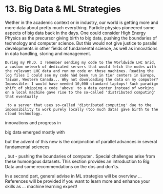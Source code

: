 # 13. Big Data & ML Strategies

Wether in the academic context or in industry, our world is getting more and more data about pretty much everything. Particle physics pioneered some aspects of big data back in the days. One could consider High Energy Physics as the precursor giving birth to big data, pushing the boundaries of technology and computer science. But this would not give justice to parallel developments in other fields of fundamental science, as well as innovations in data handling, storing and management. 

```{admonition} Anecdode from the author
During my Ph.D. I remember sending my code to the Worldwide LHC Grid, a custom network of dedicated servers that would fetch the nodes with the relevant LHC data and run my code on those machines. Reading the log files I could see my code had been run in tier centers in Europe, Taiwan, Western Canada... Why not downloading the data on my computer? Impossible: I would have needed 10,000 standard laptops! Such paradigm shift of shipping a code 'above' to a data center instead of working on a local machine gave rise to the so-called 'distributed computing' that eventually  

 to a server that uses so-called 'distributed computing' due to the impossibility to work purely locally (too much data) gave birth to the cloud technology. 
```


 innovations and progress in 

big data emerged mostly with  

but the advent of this new  is the conjonction of parallel advances in several fundamental sciences

, but  - pushing the boundaries of computer . Special challenges arise from these humongous datasets. This section provides an introduction to Big Data and some recommendations on the dos and don'ts. 

In a second part, general advise in ML strategies will be overview ... References will be provided if you want to learn more and enhance your skills as ... machine learning expert! 